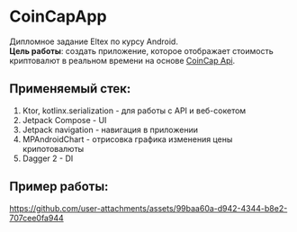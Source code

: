 # CoinCapApp
Дипломное задание Eltex по курсу Android.  
**Цель работы**: cоздать приложение, которое отображает стоимость криптовалют в реальном времени на основе [CoinCap Api](https://docs.coincap.io/). 
## Применяемый стек:
1. Ktor, kotlinx.serialization - для работы с API и веб-сокетом
2. Jetpack Compose - UI
3. Jetpack navigation - навигация в приложении
4. MPAndroidChart - отрисовка графика изменения цены крипотовалюты
5. Dagger 2 - DI
## Пример работы:
https://github.com/user-attachments/assets/99baa60a-d942-4344-b8e2-707cee0fa944
